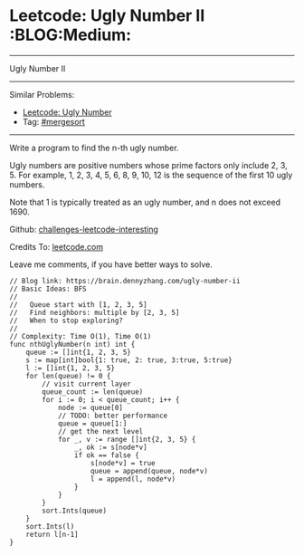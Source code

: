 # Leetcode: Ugly Number II     :BLOG:Medium:


---

Ugly Number II  

---

Similar Problems:  
-   [Leetcode: Ugly Number](https://brain.dennyzhang.com/ugly-number)
-   Tag: [#mergesort](https://brain.dennyzhang.com/tag/mergesort)

---

Write a program to find the n-th ugly number.  

Ugly numbers are positive numbers whose prime factors only include 2, 3, 5. For example, 1, 2, 3, 4, 5, 6, 8, 9, 10, 12 is the sequence of the first 10 ugly numbers.  

Note that 1 is typically treated as an ugly number, and n does not exceed 1690.  

Github: [challenges-leetcode-interesting](https://github.com/DennyZhang/challenges-leetcode-interesting/tree/master/ugly-number-ii)  

Credits To: [leetcode.com](https://leetcode.com/problems/ugly-number-ii/description/)  

Leave me comments, if you have better ways to solve.  

    // Blog link: https://brain.dennyzhang.com/ugly-number-ii
    // Basic Ideas: BFS
    //
    //   Queue start with [1, 2, 3, 5]
    //   Find neighbors: multiple by [2, 3, 5]
    //   When to stop exploring?
    //
    // Complexity: Time O(1), Time O(1)
    func nthUglyNumber(n int) int {
        queue := []int{1, 2, 3, 5}
        s := map[int]bool{1: true, 2: true, 3:true, 5:true}
        l := []int{1, 2, 3, 5}
        for len(queue) != 0 {
            // visit current layer
            queue_count := len(queue)
            for i := 0; i < queue_count; i++ {
                node := queue[0]
                // TODO: better performance
                queue = queue[1:]
                // get the next level
                for _, v := range []int{2, 3, 5} {
                    _, ok := s[node*v]
                    if ok == false {
                        s[node*v] = true
                        queue = append(queue, node*v)
                        l = append(l, node*v)
                    }
                }
            }
            sort.Ints(queue)
        }
        sort.Ints(l)
        return l[n-1]
    }